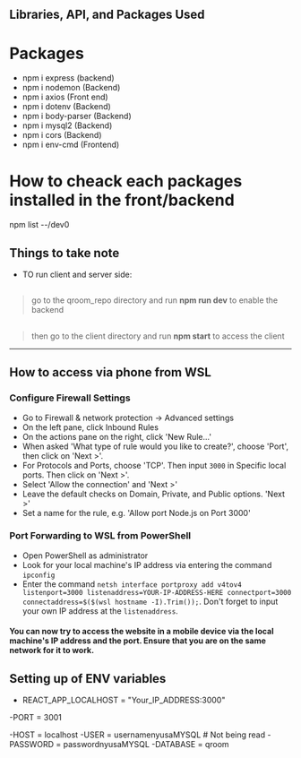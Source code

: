 ## Libraries, API, and Packages Used

# Packages
- npm i express (backend)
- npm i nodemon (Backend)
- npm i axios (Front end)
- npm i dotenv (Backend)
- npm i body-parser (Backend)
- npm i mysql2 (Backend)
- npm i cors (Backend)
- npm i env-cmd (Frontend)

# How to cheack each packages installed in the front/backend
npm list --/dev0


## Things to take note 
- TO run client and server side:
##
> go to the qroom_repo directory and run **npm run dev** to enable the backend
##
> then go to the client directory and run **npm start** to access the client

---------------
## How to access via phone from WSL
### Configure Firewall Settings
- Go to Firewall & network protection -> Advanced settings
- On the left pane, click Inbound Rules
- On the actions pane on the right, click 'New Rule...'
- When asked 'What type of rule would you like to create?', choose 'Port', then click on 'Next >'.
- For Protocols and Ports, choose 'TCP'. Then input `3000` in Specific local ports. Then click on 'Next >'.
- Select 'Allow the connection' and 'Next >'
- Leave the default checks on Domain, Private, and Public options. 'Next >'
- Set a name for the rule, e.g. 'Allow port Node.js on Port 3000'
### Port Forwarding to WSL from PowerShell
- Open PowerShell as administrator
- Look for your local machine's IP address via entering the command `ipconfig`
- Enter the command `netsh interface portproxy add v4tov4 listenport=3000 listenaddress=YOUR-IP-ADDRESS-HERE connectport=3000 connectaddress=$($(wsl hostname -I).Trim());`. Don't forget to input your own IP address at the `listenaddress`.
#### You can now try to access the website in a mobile device via the local machine's IP address and the port. Ensure that you are on the same network for it to work.

## Setting up of ENV variables 
- REACT_APP_LOCALHOST = "Your_IP_ADDRESS:3000"

-PORT = 3001

-HOST = localhost
-USER = usernamenyusaMYSQL # Not being read
-PASSWORD = passwordnyusaMYSQL
-DATABASE = qroom